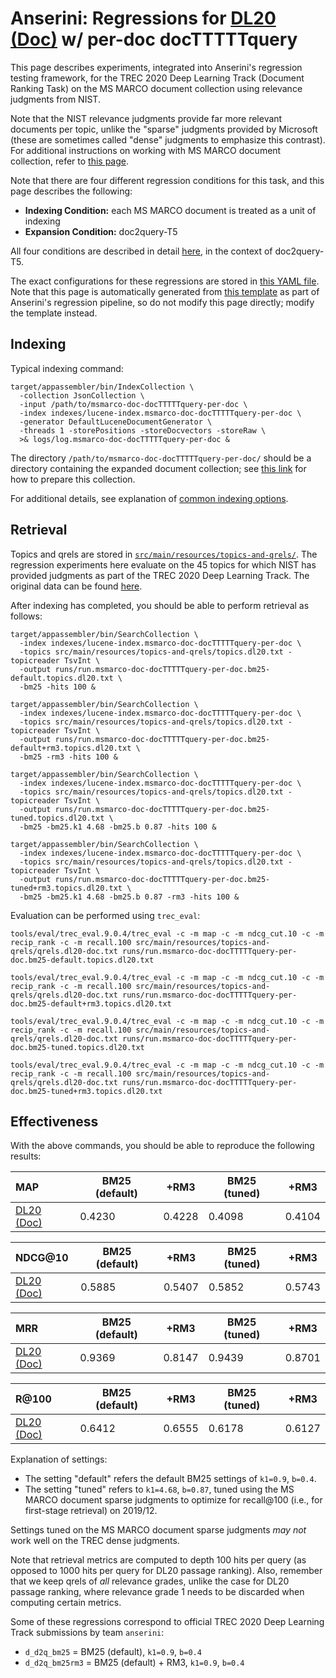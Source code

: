# Anserini: Regressions for [DL20 (Doc)](https://trec.nist.gov/data/deep2020.html) w/ per-doc docTTTTTquery

This page describes experiments, integrated into Anserini's regression testing framework, for the TREC 2020 Deep Learning Track (Document Ranking Task) on the MS MARCO document collection using relevance judgments from NIST.

Note that the NIST relevance judgments provide far more relevant documents per topic, unlike the "sparse" judgments provided by Microsoft (these are sometimes called "dense" judgments to emphasize this contrast).
For additional instructions on working with MS MARCO document collection, refer to [this page](experiments-msmarco-doc.md).

Note that there are four different regression conditions for this task, and this page describes the following:

+ **Indexing Condition:** each MS MARCO document is treated as a unit of indexing
+ **Expansion Condition:** doc2query-T5

All four conditions are described in detail [here](https://github.com/castorini/docTTTTTquery#reproducing-ms-marco-document-ranking-results-with-anserini), in the context of doc2query-T5.

The exact configurations for these regressions are stored in [this YAML file](../src/main/resources/regression/dl20-doc-docTTTTTquery-per-doc.yaml).
Note that this page is automatically generated from [this template](../src/main/resources/docgen/templates/dl20-doc-docTTTTTquery-per-doc.template) as part of Anserini's regression pipeline, so do not modify this page directly; modify the template instead.

## Indexing

Typical indexing command:

```
target/appassembler/bin/IndexCollection \
  -collection JsonCollection \
  -input /path/to/msmarco-doc-docTTTTTquery-per-doc \
  -index indexes/lucene-index.msmarco-doc-docTTTTTquery-per-doc \
  -generator DefaultLuceneDocumentGenerator \
  -threads 1 -storePositions -storeDocvectors -storeRaw \
  >& logs/log.msmarco-doc-docTTTTTquery-per-doc &
```

The directory `/path/to/msmarco-doc-docTTTTTquery-per-doc/` should be a directory containing the expanded document collection; see [this link](https://github.com/castorini/docTTTTTquery#reproducing-ms-marco-document-ranking-results-with-anserini) for how to prepare this collection.

For additional details, see explanation of [common indexing options](common-indexing-options.md).

## Retrieval

Topics and qrels are stored in [`src/main/resources/topics-and-qrels/`](../src/main/resources/topics-and-qrels/).
The regression experiments here evaluate on the 45 topics for which NIST has provided judgments as part of the TREC 2020 Deep Learning Track.
The original data can be found [here](https://trec.nist.gov/data/deep2020.html).

After indexing has completed, you should be able to perform retrieval as follows:

```
target/appassembler/bin/SearchCollection \
  -index indexes/lucene-index.msmarco-doc-docTTTTTquery-per-doc \
  -topics src/main/resources/topics-and-qrels/topics.dl20.txt -topicreader TsvInt \
  -output runs/run.msmarco-doc-docTTTTTquery-per-doc.bm25-default.topics.dl20.txt \
  -bm25 -hits 100 &

target/appassembler/bin/SearchCollection \
  -index indexes/lucene-index.msmarco-doc-docTTTTTquery-per-doc \
  -topics src/main/resources/topics-and-qrels/topics.dl20.txt -topicreader TsvInt \
  -output runs/run.msmarco-doc-docTTTTTquery-per-doc.bm25-default+rm3.topics.dl20.txt \
  -bm25 -rm3 -hits 100 &

target/appassembler/bin/SearchCollection \
  -index indexes/lucene-index.msmarco-doc-docTTTTTquery-per-doc \
  -topics src/main/resources/topics-and-qrels/topics.dl20.txt -topicreader TsvInt \
  -output runs/run.msmarco-doc-docTTTTTquery-per-doc.bm25-tuned.topics.dl20.txt \
  -bm25 -bm25.k1 4.68 -bm25.b 0.87 -hits 100 &

target/appassembler/bin/SearchCollection \
  -index indexes/lucene-index.msmarco-doc-docTTTTTquery-per-doc \
  -topics src/main/resources/topics-and-qrels/topics.dl20.txt -topicreader TsvInt \
  -output runs/run.msmarco-doc-docTTTTTquery-per-doc.bm25-tuned+rm3.topics.dl20.txt \
  -bm25 -bm25.k1 4.68 -bm25.b 0.87 -rm3 -hits 100 &
```

Evaluation can be performed using `trec_eval`:

```
tools/eval/trec_eval.9.0.4/trec_eval -c -m map -c -m ndcg_cut.10 -c -m recip_rank -c -m recall.100 src/main/resources/topics-and-qrels/qrels.dl20-doc.txt runs/run.msmarco-doc-docTTTTTquery-per-doc.bm25-default.topics.dl20.txt

tools/eval/trec_eval.9.0.4/trec_eval -c -m map -c -m ndcg_cut.10 -c -m recip_rank -c -m recall.100 src/main/resources/topics-and-qrels/qrels.dl20-doc.txt runs/run.msmarco-doc-docTTTTTquery-per-doc.bm25-default+rm3.topics.dl20.txt

tools/eval/trec_eval.9.0.4/trec_eval -c -m map -c -m ndcg_cut.10 -c -m recip_rank -c -m recall.100 src/main/resources/topics-and-qrels/qrels.dl20-doc.txt runs/run.msmarco-doc-docTTTTTquery-per-doc.bm25-tuned.topics.dl20.txt

tools/eval/trec_eval.9.0.4/trec_eval -c -m map -c -m ndcg_cut.10 -c -m recip_rank -c -m recall.100 src/main/resources/topics-and-qrels/qrels.dl20-doc.txt runs/run.msmarco-doc-docTTTTTquery-per-doc.bm25-tuned+rm3.topics.dl20.txt
```

## Effectiveness

With the above commands, you should be able to reproduce the following results:

MAP                                     | BM25 (default)| +RM3      | BM25 (tuned)| +RM3      |
:---------------------------------------|-----------|-----------|-----------|-----------|
[DL20 (Doc)](https://trec.nist.gov/data/deep2020.html)| 0.4230    | 0.4228    | 0.4098    | 0.4104    |


NDCG@10                                 | BM25 (default)| +RM3      | BM25 (tuned)| +RM3      |
:---------------------------------------|-----------|-----------|-----------|-----------|
[DL20 (Doc)](https://trec.nist.gov/data/deep2020.html)| 0.5885    | 0.5407    | 0.5852    | 0.5743    |


MRR                                     | BM25 (default)| +RM3      | BM25 (tuned)| +RM3      |
:---------------------------------------|-----------|-----------|-----------|-----------|
[DL20 (Doc)](https://trec.nist.gov/data/deep2020.html)| 0.9369    | 0.8147    | 0.9439    | 0.8701    |


R@100                                   | BM25 (default)| +RM3      | BM25 (tuned)| +RM3      |
:---------------------------------------|-----------|-----------|-----------|-----------|
[DL20 (Doc)](https://trec.nist.gov/data/deep2020.html)| 0.6412    | 0.6555    | 0.6178    | 0.6127    |

Explanation of settings:

+ The setting "default" refers the default BM25 settings of `k1=0.9`, `b=0.4`.
+ The setting "tuned" refers to `k1=4.68`, `b=0.87`, tuned using the MS MARCO document sparse judgments to optimize for recall@100 (i.e., for first-stage retrieval) on 2019/12.

Settings tuned on the MS MARCO document sparse judgments _may not_ work well on the TREC dense judgments.

Note that retrieval metrics are computed to depth 100 hits per query (as opposed to 1000 hits per query for DL20 passage ranking).
Also, remember that we keep qrels of _all_ relevance grades, unlike the case for DL20 passage ranking, where relevance grade 1 needs to be discarded when computing certain metrics.

Some of these regressions correspond to official TREC 2020 Deep Learning Track submissions by team `anserini`:

+ `d_d2q_bm25` = BM25 (default), `k1=0.9`, `b=0.4`
+ `d_d2q_bm25rm3` = BM25 (default) + RM3, `k1=0.9`, `b=0.4`
